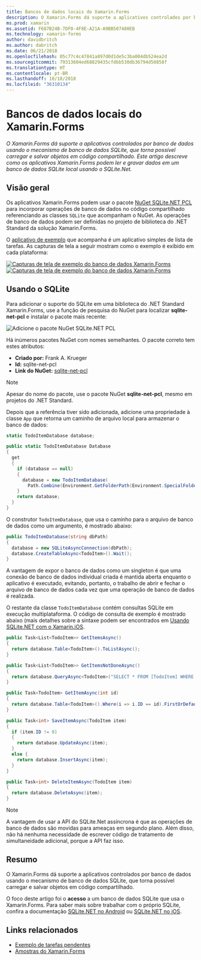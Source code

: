 ```yaml
---
title: Bancos de dados locais do Xamarin.Forms
description: O Xamarin.Forms dá suporte a aplicativos controlados por banco de dados usando o mecanismo de banco de dados SQLite, que torna possível carregar e salvar objetos em código compartilhado. Este artigo descreve como os aplicativos Xamarin.Forms podem ler e gravar dados em um banco de dados SQLite local usando o SQLite.Net.
ms.prod: xamarin
ms.assetid: F687B24B-7DF0-4F8E-A21A-A9BB507480EB
ms.technology: xamarin-forms
author: davidbritch
ms.author: dabritch
ms.date: 06/21/2018
ms.openlocfilehash: 05c77c4c47841a897d0d1de5c3ba004db524ea2d
ms.sourcegitcommit: 79313604ed68829435cfdbb530db36794d50858f
ms.translationtype: HT
ms.contentlocale: pt-BR
ms.lasthandoff: 10/18/2018
ms.locfileid: "36310134"
---
```

# <a name="xamarinforms-local-databases"></a>Bancos de dados locais do Xamarin.Forms

_O Xamarin.Forms dá suporte a aplicativos controlados por banco de dados usando o mecanismo de banco de dados SQLite, que torna possível carregar e salvar objetos em código compartilhado. Este artigo descreve como os aplicativos Xamarin.Forms podem ler e gravar dados em um banco de dados SQLite local usando o SQLite.Net._

## <a name="overview"></a>Visão geral

Os aplicativos Xamarin.Forms podem usar o pacote [NuGet SQLite.NET PCL](https://www.nuget.org/packages/sqlite-net-pcl/) para incorporar operações de banco de dados no código compartilhado referenciando as classes `SQLite` que acompanham o NuGet. As operações de banco de dados podem ser definidas no projeto de biblioteca do .NET Standard da solução Xamarin.Forms.

O [aplicativo de exemplo](https://github.com/xamarin/xamarin-forms-samples/tree/master/Todo) que acompanha é um aplicativo simples de lista de tarefas. As capturas de tela a seguir mostram como o exemplo é exibido em cada plataforma:

[![Capturas de tela de exemplo do banco de dados Xamarin.Forms](databases-images/todo-list-sml.png "Capturas de tela da primeira página TodoList")](databases-images/todo-list.png#lightbox "Capturas de tela da primeira página TodoList")[![Capturas de tela de exemplo do banco de dados Xamarin.Forms](databases-images/todo-list-sml.png "Capturas de tela de exemplo do banco de dados Xamarin.Forms")](databases-images/todo-list.png#lightbox "Capturas de tela de exemplo do banco de dados Xamarin.Forms")

<a name="Using_SQLite_with_PCL" />

## <a name="using-sqlite"></a>Usando o SQLite

Para adicionar o suporte do SQLite em uma biblioteca do .NET Standard Xamarin.Forms, use a função de pesquisa do NuGet para localizar **sqlite-net-pcl** e instalar o pacote mais recente:

![Adicione o pacote NuGet SQLite.NET PCL](databases-images/vs2017-sqlite-pcl-nuget.png "Adicione o pacote NuGet SQLite.NET PCL")

Há inúmeros pacotes NuGet com nomes semelhantes. O pacote correto tem estes atributos:

- **Criado por:** Frank A. Krueger
- **Id:** sqlite-net-pcl
- **Link do NuGet:** [sqlite-net-pcl](https://www.nuget.org/packages/sqlite-net-pcl/)

> [!NOTE]
> Apesar do nome do pacote, use o pacote NuGet **sqlite-net-pcl**, mesmo em projetos do .NET Standard.

Depois que a referência tiver sido adicionada, adicione uma propriedade à classe `App` que retorna um caminho de arquivo local para armazenar o banco de dados:

```csharp
static TodoItemDatabase database;

public static TodoItemDatabase Database
{
  get
  {
    if (database == null)
    {
      database = new TodoItemDatabase(
        Path.Combine(Environment.GetFolderPath(Environment.SpecialFolder.LocalApplicationData), "TodoSQLite.db3"));
    }
    return database;
  }
}
```

O construtor `TodoItemDatabase`, que usa o caminho para o arquivo de banco de dados como um argumento, é mostrado abaixo:

```csharp
public TodoItemDatabase(string dbPath)
{
  database = new SQLiteAsyncConnection(dbPath);
  database.CreateTableAsync<TodoItem>().Wait();
}
```

A vantagem de expor o banco de dados como um singleton é que uma conexão de banco de dados individual criada é mantida aberta enquanto o aplicativo é executado, evitando, portanto, o trabalho de abrir e fechar o arquivo de banco de dados cada vez que uma operação de banco de dados é realizada.

O restante da classe `TodoItemDatabase` contém consultas SQLite em execução multiplataforma. O código de consulta de exemplo é mostrado abaixo (mais detalhes sobre a sintaxe podem ser encontrados em [Usando SQLite.NET com o Xamarin.iOS](~/ios/data-cloud/data/using-sqlite-orm.md).

```csharp
public Task<List<TodoItem>> GetItemsAsync()
{
  return database.Table<TodoItem>().ToListAsync();
}

public Task<List<TodoItem>> GetItemsNotDoneAsync()
{
  return database.QueryAsync<TodoItem>("SELECT * FROM [TodoItem] WHERE [Done] = 0");
}

public Task<TodoItem> GetItemAsync(int id)
{
  return database.Table<TodoItem>().Where(i => i.ID == id).FirstOrDefaultAsync();
}

public Task<int> SaveItemAsync(TodoItem item)
{
  if (item.ID != 0)
  {
    return database.UpdateAsync(item);
  }
  else {
    return database.InsertAsync(item);
  }
}

public Task<int> DeleteItemAsync(TodoItem item)
{
  return database.DeleteAsync(item);
}
```

> [!NOTE]
> A vantagem de usar a API do SQLite.Net assíncrona é que as operações de banco de dados são movidas para ameaças em segundo plano. Além disso, não há nenhuma necessidade de escrever código de tratamento de simultaneidade adicional, porque a API faz isso.

## <a name="summary"></a>Resumo

O Xamarin.Forms dá suporte a aplicativos controlados por banco de dados usando o mecanismo de banco de dados SQLite, que torna possível carregar e salvar objetos em código compartilhado.

O foco deste artigo foi o **acesso** a um banco de dados SQLite que usa o Xamarin.Forms. Para saber mais sobre trabalhar com o próprio SQLite, confira a documentação [SQLite.NET no Android](~/android/data-cloud/data-access/using-sqlite-orm.md) ou [SQLite.NET no iOS](~/ios/data-cloud/data/using-sqlite-orm.md).

## <a name="related-links"></a>Links relacionados

- [Exemplo de tarefas pendentes](https://developer.xamarin.com/samples/xamarin-forms/Todo/)
- [Amostras do Xamarin.Forms](https://developer.xamarin.com/samples/xamarin-forms/all/)

